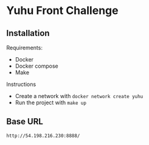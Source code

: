 # Yuhu Front Challenge

## Installation
Requirements:
- Docker
- Docker compose
- Make

Instructions
  - Create a network with `docker network create yuhu`
  - Run the project with `make up`

## Base URL
`http://54.198.216.230:8888/`

